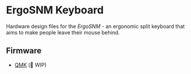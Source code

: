# ErgoSNM Keyboard
Hardware design files for the *ErgoSNM* \- an ergonomic split keyboard that aims to make people leave their mouse behind.

## Firmware
- [QMK](https://github.com/ziteh/ergo-snm-keyboard-qmk) (🚧 WIP)
